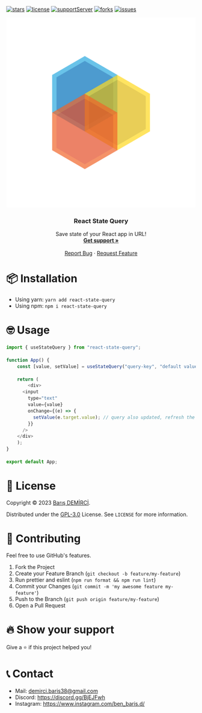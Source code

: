 [![stars](https://img.shields.io/github/stars/barbarbar338/react-state-query?color=yellow&logo=github&style=for-the-badge)](https://github.com/barbarbar338/react-state-query)
[![license](https://img.shields.io/github/license/barbarbar338/react-state-query?logo=github&style=for-the-badge)](https://github.com/barbarbar338/react-state-query)
[![supportServer](https://img.shields.io/discord/711995199945179187?color=7289DA&label=Support&logo=discord&style=for-the-badge)](https://discord.gg/BjEJFwh)
[![forks](https://img.shields.io/github/forks/barbarbar338/react-state-query?color=green&logo=github&style=for-the-badge)](https://github.com/barbarbar338/react-state-query)
[![issues](https://img.shields.io/github/issues/barbarbar338/react-state-query?color=red&logo=github&style=for-the-badge)](https://github.com/barbarbar338/react-state-query)

<p align="center">
  <img src="https://raw.githubusercontent.com/barbarbar338/readme-template/main/icon.png" alt="Logo" />
  <h3 align="center">React State Query</h3>

  <p align="center">
    Save state of your React app in URL!
    <br />
    <a href="https://discord.gg/BjEJFwh"><strong>Get support »</strong></a>
    <br />
    <br />
    <a href="https://github.com/barbarbar338/react-state-query/issues">Report Bug</a>
    ·
    <a href="https://github.com/barbarbar338/react-state-query/issues">Request Feature</a>
  </p>
</p>

# 📦 Installation

-   Using yarn: `yarn add react-state-query`
-   Using npm: `npm i react-state-query`

# 🤓 Usage

```js
import { useStateQuery } from "react-state-query";

function App() {
	const [value, setValue] = useStateQuery("query-key", "default value not required");

	return (
		<div>
      <input
        type="text"
        value={value}
        onChange={(e) => {
          setValue(e.target.value); // query also updated, refresh the page and see the same value
        }}
      />
    </div>
	);
}

export default App;
```

# 📄 License

Copyright © 2023 [Barış DEMİRCİ](https://github.com/barbarbar338).

Distributed under the [GPL-3.0](https://www.gnu.org/licenses/gpl-3.0.html) License. See `LICENSE` for more information.

# 🧦 Contributing

Feel free to use GitHub's features.

1. Fork the Project
2. Create your Feature Branch (`git checkout -b feature/my-feature`)
3. Run prettier and eslint (`npm run format && npm run lint`)
4. Commit your Changes (`git commit -m 'my awesome feature my-feature'`)
5. Push to the Branch (`git push origin feature/my-feature`)
6. Open a Pull Request

# 🔥 Show your support

Give a ⭐️ if this project helped you!

# 📞 Contact

-   Mail: demirci.baris38@gmail.com
-   Discord: https://discord.gg/BjEJFwh
-   Instagram: https://www.instagram.com/ben_baris.d/
